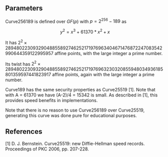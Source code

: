 ## Parameters

Curve256189 is defined over $GF(p)$  with $p = 2^{256} - 189$ as

$$ y^2 = x^3 + 61370*x^2 + x $$

 It has $2^2 \times 28948022309329048855892746252171976963404671476872247083542990644359122995957$ affine points, with the large integer a prime number.

 Its twist has $2^2 \times 28948022309329048855892746252171976963230320855948034936185801359597441823917$ affine points, again with the large integer a prime number.

 Curve189 has the same security properties as Curve25519 [1]. Note that with A = 61370 we have (A-2)/4 = 15342 is small. As described in [1], this provides speed benefits in implementations.

 Note that there is no reason to use Curve256189 over Curve25519, generating this curve was done pure for educational purposes.

## References

[1] D. J. Bernstein. Curve25519: new Diffie-Hellman speed records. Proceedings of PKC 2006, pp. 207-228.
